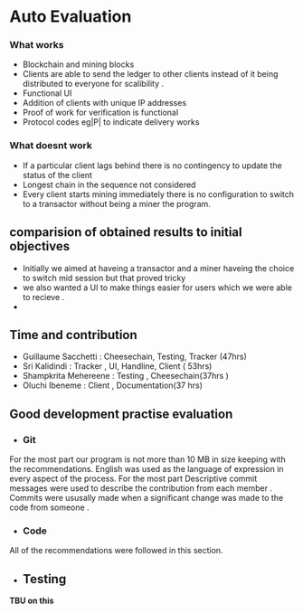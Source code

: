 
# Auto Evaluation

### What works 
- Blockchain and mining blocks 
- Clients  are able to send the ledger to other clients instead of it being distributed to everyone for scalibility . 
- Functional UI
- Addition of clients with unique IP addresses
- Proof of work for verification is functional 
- Protocol codes eg|P| to indicate delivery  works 

### What doesnt work
- If a particular client lags behind there is no contingency to update the status of the client
- Longest chain in the sequence not considered 
- Every client starts mining immediately there is no configuration to switch to a transactor without being a miner the program.

## comparision of obtained results to  initial objectives

- Initially we aimed at haveing a transactor and a miner haveing the choice to switch mid session but that proved tricky
- we also wanted a UI to make things easier for users which we were able to recieve . 
- 


## Time and contribution 

- Guillaume Sacchetti : Cheesechain, Testing, Tracker  (47hrs)
- Sri Kalidindi : Tracker , UI, Handline, Client ( 53hrs)
- Shampkrita Mehereene : Testing , Cheesechain(37hrs )
- Oluchi Ibeneme : Client , Documentation(37 hrs) 


## Good development practise evaluation
- ### Git
For the most part our program is not more than 10 MB in size keeping with the recommendations. 
English was used as the language of expression in every aspect of the process. For the most part 
Descriptive commit messages were used to describe the contribution from each member . Commits were ususally made when a significant 
change was made to the code from someone . 
- ### Code
All of the recommendations were followed in this section.

- ## Testing

**TBU on this**
